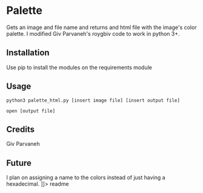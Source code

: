 <snippet>
 
# Palette
Gets an image and file name and returns and html file with the image's color palette. I modified Giv Parvaneh's roygbiv code to work in python 3+.
## Installation
Use pip to install the modules on the requirements module
## Usage
```
python3 palette_html.py [insert image file] [insert output file]

open [output file]
```
## Credits
Giv Parvaneh
## Future
I plan on assigning a name to the colors instead of just having a hexadecimal.
]]></content>
  <tabTrigger>readme</tabTrigger>
</snippet>
